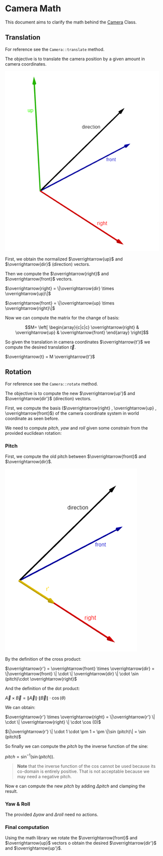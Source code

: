 # Camera Math
This document aims to clarify the math behind the [Camera](../ComputerGraphicsProject2023/src/vulture/scene/Camera.h) Class.

## Translation

For reference see the `Camera::translate` method.

The objective is to translate the camera position by a given amount in camera coordinates.

![Camera Axis](../assets/camera_axis.png)

First, we obtain the normalized $\overrightarrow{up}$ and $\overrightarrow{dir}$ (direction) vectors.

Then we compute the $\overrightarrow{right}$ and $\overrightarrow{front}$ vectors.

$\overrightarrow{right} = \|\overrightarrow{dir} \times \overrightarrow{up}\|$

$\overrightarrow{front} = \|\overrightarrow{up} \times \overrightarrow{right}\|$

Now we can compute the matrix for the change of basis:

$$M= \left[ \begin{array}{c|c|c}
\overrightarrow{right} & \overrightarrow{up} & \overrightarrow{front} \end{array} \right]$$

So given the translation in camera coordinates $\overrightarrow{t'}$ we compute the desired translation $\overrightarrow{t}$.

$\overrightarrow{t} = M \overrightarrow{t'}$

## Rotation

For reference see the `Camera::rotate` method.

The objective is to compute the new $\overrightarrow{up'}$ and $\overrightarrow{dir'}$ (direction) vectors.

First, we compute the basis ($\overrightarrow{right} , \overrightarrow{up} , \overrightarrow{front}$) of the camera coordinate system in world coordinate as seen before.

We need to compute $pitch$, $yaw$ and $roll$ given some constrain from the provided euclidean rotation:

### Pitch
First, we compute the old pitch between $\overrightarrow{front}$ and $\overrightarrow{dir}$.

![Camera Rotation](../assets/camera_rotation.png)

By the definition of the cross product:

$\overrightarrow{r'} = \overrightarrow{front} \times \overrightarrow{dir} = \|\overrightarrow{front} \| \cdot \| \overrightarrow{dir} \| \cdot \sin (pitch)\cdot \overrightarrow{right}$

And the definition of the dot product:

$\overrightarrow{A} \times \overrightarrow{B} = \|\overrightarrow{A} \| \cdot \| \overrightarrow{B} \| \cdot \cos (\theta)$

We can obtain:

$\overrightarrow{r'} \times \overrightarrow{right} = \|\overrightarrow{r'} \| \cdot \| \overrightarrow{right} \| \cdot \cos (0)$

$\|\overrightarrow{r'} \| \cdot 1 \cdot \pm 1 = \pm \|\sin (pitch)\| = \sin (pitch)$

So finally we can compute the $pitch$ by the inverse function of the sine:

$pitch = \sin^{-1} (\sin (pitch))$.

> **Note** that the inverse function of the cos cannot be used because its co-domain is entirely positive. That is not acceptable because we may need a negative pitch.

Now e can compute the new $pitch$ by adding $\Delta pitch$ and clamping the result.

### Yaw & Roll

The provided $\Delta yaw$ and $\Delta roll$ need no actions.

### Final computation

Using the math library we rotate the $\overrightarrow{front}$ and $\overrightarrow{up}$ vectors o obtain the desired $\overrightarrow{dir'}$ and $\overrightarrow{up'}$.
